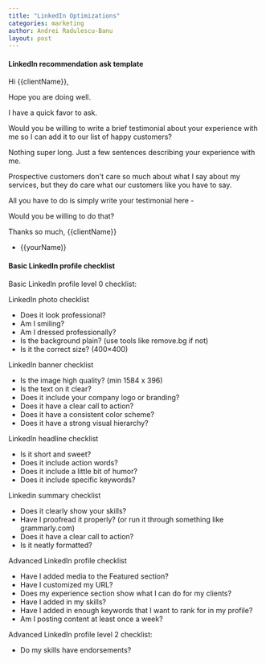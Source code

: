 ```yaml
---
title: "LinkedIn Optimizations"
categories: marketing
author: Andrei Radulescu-Banu
layout: post
---
```


#### LinkedIn recommendation ask template

Hi {{clientName}},

Hope you are doing well.

I have a quick favor to ask.

Would you be willing to write a brief testimonial about your experience with me so I can add it to our list of happy customers?

Nothing super long. Just a few sentences describing your experience with me.

Prospective customers don't care so much about what I say about my services, but they do care what our customers like you have to say.

All you have to do is simply write your testimonial here - <Linked recommendations link>

Would you be willing to do that?

Thanks so much, {{clientName}}

- {{yourName)}

#### Basic LinkedIn profile checklist

Basic Linkedln profile level 0 checklist:

LinkedIn photo checklist
* Does it look professional?
* Am I smiling?
* Am I dressed professionally?
* Is the background plain? (use tools like remove.bg if not)
* Is it the correct size? (400×400)

LinkedIn banner checklist
* Is the image high quality? (min 1584 x 396)
* Is the text on it clear?
* Does it include your company logo or branding?
* Does it have a clear call to action?
* Does it have a consistent color scheme?
* Does it have a strong visual hierarchy?

LinkedIn headline checklist
* Is it short and sweet?
* Does it include action words?
* Does it include a little bit of humor?
* Does it include specific keywords?

Linkedin summary checklist
* Does it clearly show your skills?
* Have I proofread it properly? (or run it through something like grammarly.com)
* Does it have a clear call to action?
* Is it neatly formatted?

Advanced LinkedIn profile checklist
* Have I added media to the Featured section?
* Have I customized my URL?
* Does my experience section show what I can do for my clients?
* Have I added in my skills?
* Have I added in enough keywords that I want to rank for in my profile?
* Am I posting content at least once a week?

Advanced LinkedIn profile level 2 checklist:
* Do my skills have endorsements?